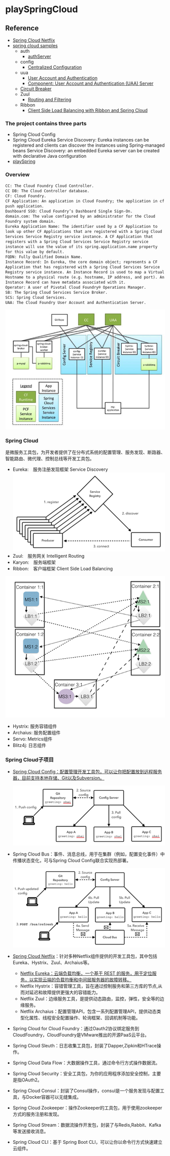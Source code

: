 # playSpringCloud

## Reference
- [Spring Cloud Netflix](https://cloud.spring.io/spring-cloud-netflix/)
- [spring cloud samples](https://github.com/spring-cloud-samples)
  - auth 
    - [authServer](https://github.com/spring-cloud-samples/authserver)
  - config 
    - [Centralized Configuration](https://spring.io/guides/gs/centralized-configuration/)
  - uua 
    - [User Account and Authentication](https://github.com/cloudfoundry/uaa)
    - [Component: User Account and Authentication (UAA) Server](http://docs.cloudfoundry.org/concepts/architecture/uaa.html)
  - [Circuit Breaker](https://spring.io/guides/gs/circuit-breaker/)
  - Zuul 
    - [Routing and Filtering](https://spring.io/guides/gs/routing-and-filtering/) 
  - Ribbon 
    - [Client Side Load Balancing with Ribbon and Spring Cloud](https://spring.io/guides/gs/client-side-load-balancing/)

### The project contains three parts
  - Spring Cloud Config
  - Spring Cloud Eureka
    Service Discovery: Eureka instances can be registered and clients can discover the instances using Spring-managed beans
    Service Discovery: an embedded Eureka server can be created with declarative Java configuration
  - [playSpring](https://github.com/Prussia/playSpring)
  
### Overview
    CC: The Cloud Foundry Cloud Controller.
    CC DB: The Cloud Controller database.
    CF: Cloud Foundry.
    CF Application: An application in Cloud Foundry; the application in cf push application.
    Dashboard SSO: Cloud Foundry’s Dashboard Single Sign-On.
    domain.com: The value configured by an administrator for the Cloud Foundry system domain.
    Eureka Application Name: The identifier used by a CF Application to look up other CF Applications that are registered with a Spring Cloud Services Service Registry service instance. A CF Application that registers with a Spring Cloud Services Service Registry service instance will use the value of its spring.application.name property for this value by default.
    FQDN: Fully Qualified Domain Name.
    Instance Record: In Eureka, the core domain object; represents a CF Application that has registered with a Spring Cloud Services Service Registry service instance. An Instance Record is used to map a Virtual Hostname to a physical route (e.g. hostname, IP address, and port). An Instance Record can have metadata associated with it.
    Operator: A user of Pivotal Cloud Foundry® Operations Manager.
    SB: The Spring Cloud Services Service Broker.
    SCS: Spring Cloud Services.
    UAA: The Cloud Foundry User Account and Authentication Server.
  
  ![alt tag](./pic/component-communication.png)

### Spring Cloud 
  是微服务工具包，为开发者提供了在分布式系统的配置管理、服务发现、断路器、智能路由、微代理、控制总线等开发工具包。
- Eureka:　服务注册发现框架 Service Discovery
  ![alt tag](./pic/service-registry-overview.png)
- Zuul:　服务网关 Intelligent Routing
- Karyon:　服务端框架
- Ribbon:　客户端框架  Client Side Load Balancing

![alt tag](./pic/loadbalancers.003.png)

- Hystrix: 服务容错组件
- Archaius: 服务配置组件
- Servo: Metrics组件
- Blitz4j: 日志组件

### Spring Cloud子项目
- [Spring Cloud Config：配置管理开发工具包，可以让你把配置放到远程服务器，目前支持本地存储、Git以及Subversion。](https://docs.pivotal.io/spring-cloud-services/1-3/common/config-server/)

  ![alt tag](./pic/spring_config_server.png)

- Spring Cloud Bus：事件、消息总线，用于在集群（例如，配置变化事件）中传播状态变化，可与Spring Cloud Config联合实现热部署。
  
  ![alt tag](./pic/cloud_bus.png)
  
- [Spring Cloud Netflix](https://github.com/spring-cloud/spring-cloud-netflix)：针对多种Netflix组件提供的开发工具包，其中包括Eureka、Hystrix、Zuul、Archaius等。
  - [Netflix Eureka：云端负载均衡，一个基于 REST 的服务，用于定位服务，以实现云端的负载均衡和中间层服务器的故障转移。](https://docs.pivotal.io/spring-cloud-services/1-3/common/service-registry/)
  - Netflix Hystrix：容错管理工具，旨在通过控制服务和第三方库的节点,从而对延迟和故障提供更强大的容错能力。
  - Netflix Zuul：边缘服务工具，是提供动态路由，监控，弹性，安全等的边缘服务。
  - Netflix Archaius：配置管理API，包含一系列配置管理API，提供动态类型化属性、线程安全配置操作、轮询框架、回调机制等功能。
- Spring Cloud for Cloud Foundry：通过Oauth2协议绑定服务到CloudFoundry，CloudFoundry是VMware推出的开源PaaS云平台。
- Spring Cloud Sleuth：日志收集工具包，封装了Dapper,Zipkin和HTrace操作。
- Spring Cloud Data Flow：大数据操作工具，通过命令行方式操作数据流。
- Spring Cloud Security：安全工具包，为你的应用程序添加安全控制，主要是指OAuth2。
- Spring Cloud Consul：封装了Consul操作，consul是一个服务发现与配置工具，与Docker容器可以无缝集成。
- Spring Cloud Zookeeper：操作Zookeeper的工具包，用于使用zookeeper方式的服务注册和发现。
- Spring Cloud Stream：数据流操作开发包，封装了与Redis,Rabbit、Kafka等发送接收消息。
- Spring Cloud CLI：基于 Spring Boot CLI，可以让你以命令行方式快速建立云组件。


